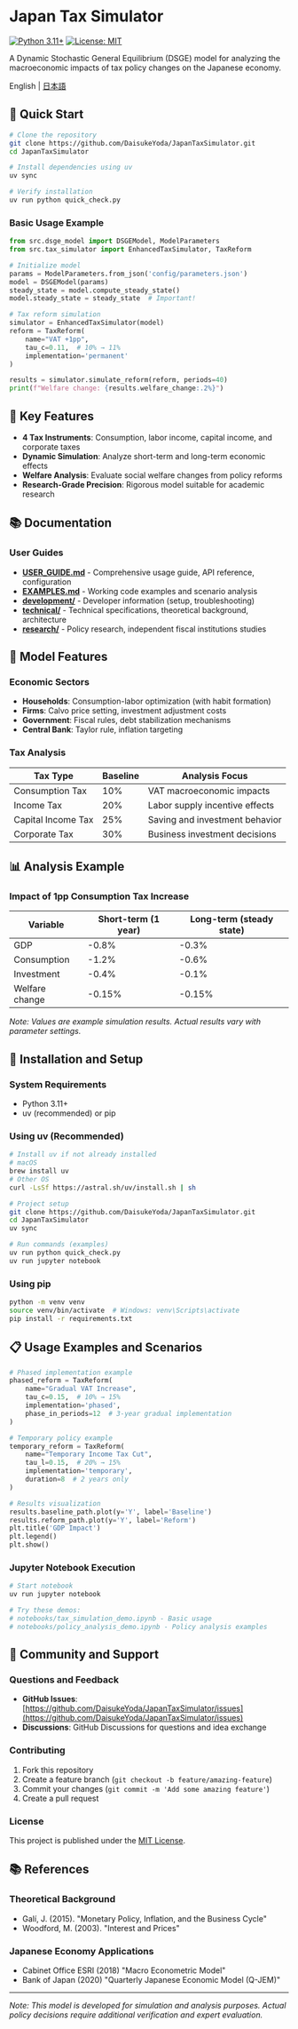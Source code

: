 # Japan Tax Simulator

[![Python 3.11+](https://img.shields.io/badge/python-3.11+-blue.svg)](https://www.python.org/downloads/)
[![License: MIT](https://img.shields.io/badge/License-MIT-yellow.svg)](https://opensource.org/licenses/MIT)

A Dynamic Stochastic General Equilibrium (DSGE) model for analyzing the macroeconomic impacts of tax policy changes on the Japanese economy.

English | [日本語](README.md)

## 🚀 Quick Start

```bash
# Clone the repository
git clone https://github.com/DaisukeYoda/JapanTaxSimulator.git
cd JapanTaxSimulator

# Install dependencies using uv
uv sync

# Verify installation
uv run python quick_check.py
```

### Basic Usage Example

```python
from src.dsge_model import DSGEModel, ModelParameters
from src.tax_simulator import EnhancedTaxSimulator, TaxReform

# Initialize model
params = ModelParameters.from_json('config/parameters.json')
model = DSGEModel(params)
steady_state = model.compute_steady_state()
model.steady_state = steady_state  # Important!

# Tax reform simulation
simulator = EnhancedTaxSimulator(model)
reform = TaxReform(
    name="VAT +1pp",
    tau_c=0.11,  # 10% → 11%
    implementation='permanent'
)

results = simulator.simulate_reform(reform, periods=40)
print(f"Welfare change: {results.welfare_change:.2%}")
```

## 📖 Key Features

- **4 Tax Instruments**: Consumption, labor income, capital income, and corporate taxes
- **Dynamic Simulation**: Analyze short-term and long-term economic effects
- **Welfare Analysis**: Evaluate social welfare changes from policy reforms
- **Research-Grade Precision**: Rigorous model suitable for academic research

## 📚 Documentation

### User Guides
- **[USER_GUIDE.md](docs/USER_GUIDE.md)** - Comprehensive usage guide, API reference, configuration
- **[EXAMPLES.md](docs/EXAMPLES.md)** - Working code examples and scenario analysis
- **[development/](docs/development/)** - Developer information (setup, troubleshooting)
- **[technical/](docs/technical/)** - Technical specifications, theoretical background, architecture
- **[research/](docs/research/)** - Policy research, independent fiscal institutions studies

## 🔧 Model Features

### Economic Sectors
- **Households**: Consumption-labor optimization (with habit formation)
- **Firms**: Calvo price setting, investment adjustment costs
- **Government**: Fiscal rules, debt stabilization mechanisms
- **Central Bank**: Taylor rule, inflation targeting

### Tax Analysis
| Tax Type | Baseline | Analysis Focus |
|----------|----------|----------------|
| Consumption Tax | 10% | VAT macroeconomic impacts |
| Income Tax | 20% | Labor supply incentive effects |
| Capital Income Tax | 25% | Saving and investment behavior |
| Corporate Tax | 30% | Business investment decisions |

## 📊 Analysis Example

### Impact of 1pp Consumption Tax Increase

| Variable | Short-term (1 year) | Long-term (steady state) |
|----------|---------------------|--------------------------|
| GDP | -0.8% | -0.3% |
| Consumption | -1.2% | -0.6% |
| Investment | -0.4% | -0.1% |
| Welfare change | -0.15% | -0.15% |

*Note: Values are example simulation results. Actual results vary with parameter settings.*

## 🔧 Installation and Setup

### System Requirements
- Python 3.11+
- uv (recommended) or pip

### Using uv (Recommended)

```bash
# Install uv if not already installed
# macOS
brew install uv
# Other OS
curl -LsSf https://astral.sh/uv/install.sh | sh

# Project setup
git clone https://github.com/DaisukeYoda/JapanTaxSimulator.git
cd JapanTaxSimulator
uv sync

# Run commands (examples)
uv run python quick_check.py
uv run jupyter notebook
```

### Using pip

```bash
python -m venv venv
source venv/bin/activate  # Windows: venv\Scripts\activate
pip install -r requirements.txt
```

## 📋 Usage Examples and Scenarios

```python
# Phased implementation example
phased_reform = TaxReform(
    name="Gradual VAT Increase",
    tau_c=0.15,  # 10% → 15%
    implementation='phased',
    phase_in_periods=12  # 3-year gradual implementation
)

# Temporary policy example
temporary_reform = TaxReform(
    name="Temporary Income Tax Cut",
    tau_l=0.15,  # 20% → 15%
    implementation='temporary',
    duration=8  # 2 years only
)

# Results visualization
results.baseline_path.plot(y='Y', label='Baseline')
results.reform_path.plot(y='Y', label='Reform')
plt.title('GDP Impact')
plt.legend()
plt.show()
```

### Jupyter Notebook Execution

```bash
# Start notebook
uv run jupyter notebook

# Try these demos:
# notebooks/tax_simulation_demo.ipynb - Basic usage
# notebooks/policy_analysis_demo.ipynb - Policy analysis examples
```

## 👥 Community and Support

### Questions and Feedback
- **GitHub Issues**: [https://github.com/DaisukeYoda/JapanTaxSimulator/issues](https://github.com/DaisukeYoda/JapanTaxSimulator/issues)
- **Discussions**: GitHub Discussions for questions and idea exchange

### Contributing
1. Fork this repository
2. Create a feature branch (`git checkout -b feature/amazing-feature`)
3. Commit your changes (`git commit -m 'Add some amazing feature'`)
4. Create a pull request

### License
This project is published under the [MIT License](LICENSE).

## 📚 References

### Theoretical Background
- Galí, J. (2015). "Monetary Policy, Inflation, and the Business Cycle"
- Woodford, M. (2003). "Interest and Prices"

### Japanese Economy Applications
- Cabinet Office ESRI (2018) "Macro Econometric Model"
- Bank of Japan (2020) "Quarterly Japanese Economic Model (Q-JEM)"

---

*Note: This model is developed for simulation and analysis purposes. Actual policy decisions require additional verification and expert evaluation.*